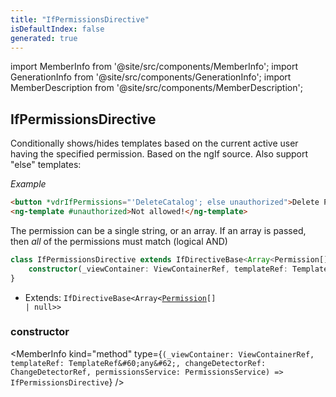 ```yaml
---
title: "IfPermissionsDirective"
isDefaultIndex: false
generated: true
---
```

<!-- This file was generated from the Vendure source. Do not modify. Instead, re-run the "docs:build" script -->
import MemberInfo from '@site/src/components/MemberInfo';
import GenerationInfo from '@site/src/components/GenerationInfo';
import MemberDescription from '@site/src/components/MemberDescription';


## IfPermissionsDirective

<GenerationInfo sourceFile="packages/admin-ui/src/lib/core/src/shared/directives/if-permissions.directive.ts" sourceLine="26" packageName="@bb-vendure/admin-ui" />

Conditionally shows/hides templates based on the current active user having the specified permission.
Based on the ngIf source. Also support "else" templates:

*Example*

```html
<button *vdrIfPermissions="'DeleteCatalog'; else unauthorized">Delete Product</button>
<ng-template #unauthorized>Not allowed!</ng-template>
```

The permission can be a single string, or an array. If an array is passed, then _all_ of the permissions
must match (logical AND)

```ts title="Signature"
class IfPermissionsDirective extends IfDirectiveBase<Array<Permission[] | null>> {
    constructor(_viewContainer: ViewContainerRef, templateRef: TemplateRef<any>, changeDetectorRef: ChangeDetectorRef, permissionsService: PermissionsService)
}
```
* Extends: <code>IfDirectiveBase&#60;Array&#60;<a href='/reference/typescript-api/common/permission#permission'>Permission</a>[] | null&#62;&#62;</code>



<div className="members-wrapper">

### constructor

<MemberInfo kind="method" type={`(_viewContainer: ViewContainerRef, templateRef: TemplateRef&#60;any&#62;, changeDetectorRef: ChangeDetectorRef, permissionsService: PermissionsService) => IfPermissionsDirective`}   />




</div>
